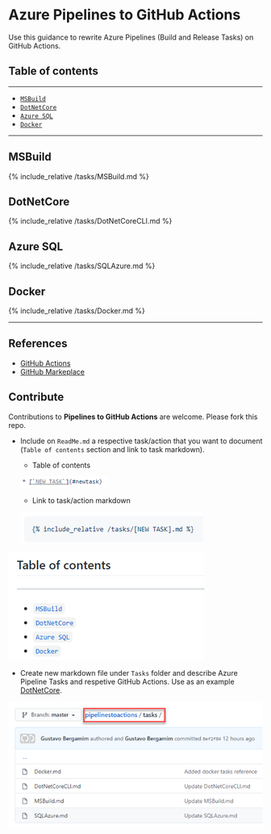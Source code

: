# Azure Pipelines to GitHub Actions

Use this guidance to rewrite Azure Pipelines (Build and Release Tasks) on GitHub Actions.


## Table of contents
---
<!--ts-->
   * [`MSBuild`](#msbuild)
   * [`DotNetCore`](#dotnetcore)
   * [`Azure SQL`](#azure-sql)
   * [`Docker`](#docker)
<!--te-->

---


## MSBuild
{% include_relative /tasks/MSBuild.md %}

## DotNetCore
{% include_relative /tasks/DotNetCoreCLI.md %}

## Azure SQL
{% include_relative /tasks/SQLAzure.md %}

## Docker
{% include_relative /tasks/Docker.md %}

---


## References

- [GitHub Actions](https://github.com/features/actions)
- [GitHub Markeplace](https://github.com/marketplace?type=actions)

## Contribute

Contributions to **Pipelines to GitHub Actions** are welcome. Please fork this repo.

- Include on `ReadMe.md` a respective task/action that you want to document (`Table of contents` section and link to task markdown).
  - Table of contents
  
   ![Include New Task](images/include-newtask.png)

  - Link to task/action markdown
  
   ![Include MD](images/include-md.png)

![Table of contents](images/table-of-contents.png)

- Create new markdown file under `Tasks` folder and describe Azure Pipeline Tasks and respetive GitHub Actions. Use as an example [DotNetCore](/tasks/DotNetCoreCLI.md).

![Include Tasks](images/include-tasks.png)
